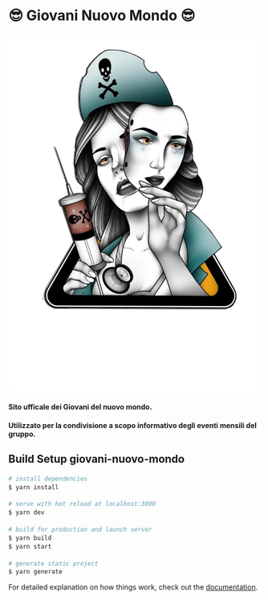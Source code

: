 # 😎 Giovani Nuovo Mondo 😎
![alt text](https://github.com/tommasogiannoni/gnmondo/blob/main/assets/logognmICO.ico)
#### Sito ufficale dei Giovani del nuovo mondo.
#### Utilizzato per la condivisione a scopo informativo degli eventi mensili del gruppo.

## Build Setup giovani-nuovo-mondo

```bash
# install dependencies
$ yarn install

# serve with hot reload at localhost:3000
$ yarn dev

# build for production and launch server
$ yarn build
$ yarn start

# generate static project
$ yarn generate
```

For detailed explanation on how things work, check out the [documentation](https://nuxtjs.org).



